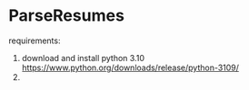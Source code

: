 # ParseResumes
requirements:
1. download and install python 3.10
https://www.python.org/downloads/release/python-3109/
2. 
